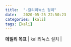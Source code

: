 ```yaml
---
title:  "-칼리리눅스 정리"
date:   2020-05-25 22:50:23
categories: [kali]
tags: [kali]
---
```

**데일리 목표** | kali리눅스 설치 |
